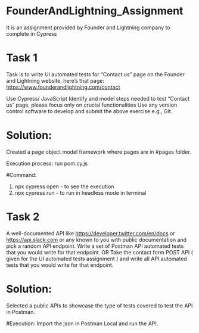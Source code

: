 # FounderAndLightning_Assignment
It is an assignment provided by Founder and Lightning company to complete in Cypress

# Task 1

Task is to write UI automated tests for “Contact us” page on the Founder and Lightning website, here’s that page: https://www.founderandlightning.com/contact

Use Cypress/ JavaScript
Identify and model steps needed to test “Contact us” page, please focus only on crucial functionalities
Use any version control software to develop and submit the above exercise e.g., Git.

# Solution:

Created a page object model framework where pages are in #pages folder.

Execution process: run pom.cy.js 

#Command: 
1. npx cypress open - to see the execution
2. npx cypress run - to run in headless mode in terminal

# Task 2

A well-documented API like https://developer.twitter.com/en/docs or https://api.slack.com or any known to you with public documentation and pick a random API endpoint.
Write a set of Postman API automated tests that you would write for that endpoint.
OR
Take the contact form POST API ( given for the UI automated tests assignment ) and write all API automated tests that you would write for that endpoint. 

# Solution:

Selected a public APIs to showcase the type of tests covered to test the API in Postman. 

#Execution: Import the json in Postman Local and run the API.





